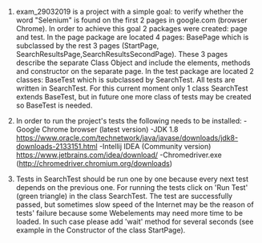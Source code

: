 1. exam_29032019 is a project with a simple goal: to verify whether the word "Selenium" is found on the first 2 pages in google.com (browser Chrome).
In order to achieve this goal 2 packages were created: page and test.
In the page package are located 4 pages: BasePage which is subclassed by the rest 3 pages (StartPage, SearchResultsPage,SearchResultsSecondPage). These 3 pages describe the separate Class Object and include the elements, methods and constructor on the separate page.
In the test package are located 2 classes: BaseTest which is subclassed by SearchTest. All tests are written in SearchTest. For this current moment only 1 class SearchTest extends BaseTest, but in future one more class of tests may be created so BaseTest is needed.

2. In order to run the project's tests the following needs to be installed:
-Google Chrome browser (latest version)
-JDK 1.8
https://www.oracle.com/technetwork/java/javase/downloads/jdk8-downloads-2133151.html
-Intellij IDEA (Community version)
https://www.jetbrains.com/idea/download/
-Chromedriver.exe (http://chromedriver.chromium.org/downloads)

3. Tests in SearchTest should be run one by one because every next test depends on the previous one. For running the tests click on 'Run Test' (green triangle) in the class SearchTest.
The test are successfully passed, but sometimes slow speed of the Internet may be the reason of tests' failure because some Webelements may need more time to be loaded. In such case please add 'wait' method for several seconds (see example in the Constructor of the class StartPage).
